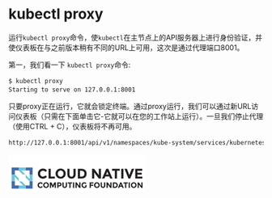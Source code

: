 # kubectl proxy

运行`kubectl proxy`命令，使`kubectl`在主节点上的API服务器上进行身份验证，并使仪表板在与之前版本稍有不同的URL上可用，这次是通过代理端口8001。

 第一，我们看一下 `kubectl proxy`命令: 

```bash
$ kubectl proxy
Starting to serve on 127.0.0.1:8001
```

只要proxy正在运行，它就会锁定终端。通过proxy运行，我们可以通过新URL访问仪表板（只需在下面单击它-它就可以在您的工作站上运行）。一旦我们停止代理（使用CTRL + C），仪表板将不再可用。

```bash
http://127.0.0.1:8001/api/v1/namespaces/kube-system/services/kubernetes-dashboard:/proxy/#!/overview?namespace=default 
```

![Kubernetes Dashboard over the proxy](../../.gitbook/assets/image%20%2812%29.png)

